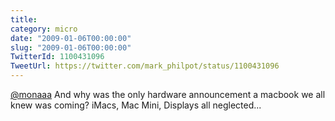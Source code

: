 ```yaml
---
title: 
category: micro
date: "2009-01-06T00:00:00"
slug: "2009-01-06T00:00:00"
TwitterId: 1100431096
TweetUrl: https://twitter.com/mark_philpot/status/1100431096
---
```


[@monaaa](https://twitter.com/monaaa) And why was the only hardware announcement
a macbook we all knew was coming? iMacs, Mac Mini, Displays all neglected...
